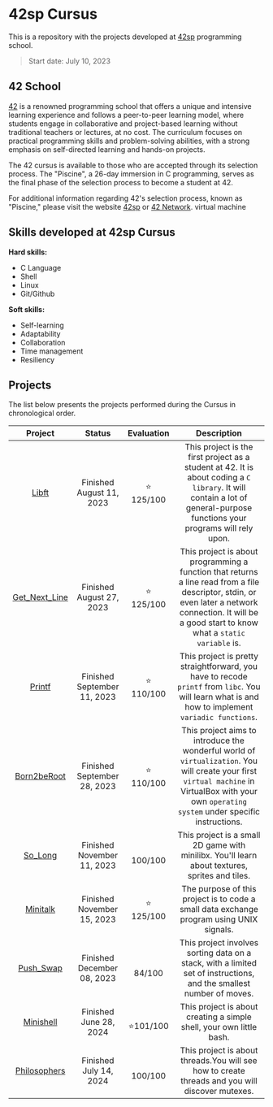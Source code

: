 # 42sp Cursus

This is a repository with the projects developed at [42sp](https://www.42sp.org.br/) programming school.

>Start date: July 10, 2023

## 42 School

[42](https://www.42network.org/) is a renowned programming school that offers a unique and intensive learning experience and follows a peer-to-peer learning model, where students engage in collaborative and project-based learning without traditional teachers or lectures, at no cost. The curriculum focuses on practical programming skills and problem-solving abilities, with a strong emphasis on self-directed learning and hands-on projects. 

The 42 cursus is available to those who are accepted through its selection process. The "Piscine", a 26-day immersion in C programming, serves as the final phase of the selection process to become a student at 42.

For additional information regarding 42's selection process, known as "Piscine," please visit the website [42sp](https://www.42sp.org.br/) or [42 Network](https://www.42network.org/).
virtual machine
## Skills developed at 42sp Cursus

**Hard skills:**

- C Language
- Shell
- Linux
- Git/Github

**Soft skills:**

- Self-learning
- Adaptability
- Collaboration
- Time management
- Resiliency

## Projects

The list below presents the projects performed during the Cursus in chronological order.

| Project  | Status | Evaluation | Description |
| :----: | :----: | :----: | :----: |
| [Libft](https://github.com/daniele-frade/42sp-cursus/tree/main/01_libft)                 | Finished <br> August 11, 2023 | ⭐<br>125/100 | This project is the first project as a student at 42. It is about coding a `C library`. It will contain a lot of general-purpose functions your programs will rely upon. | 
| [Get_Next_Line](https://github.com/daniele-frade/42sp-cursus/tree/main/02_get_next_line) | Finished <br> August 27, 2023 | ⭐<br>125/100 | This project is about programming a function that returns a line read from a file descriptor, stdin, or even later a network connection.  It will be a good start to know what a `static variable` is. |
| [Printf](https://github.com/daniele-frade/42sp-cursus/tree/main/03_printf)               | Finished <br> September 11, 2023 | ⭐<br>110/100 | This project is pretty straightforward, you have to recode `printf` from `libc`. You will learn what is and how to implement `variadic functions`. |
| [Born2beRoot](https://github.com/daniele-frade/42sp-cursus/tree/main/04_born2beroot)     | Finished <br> September 28, 2023 | ⭐<br>110/100 | This project aims to introduce the wonderful world of `virtualization`. You will create your first `virtual machine` in VirtualBox with your own `operating system` under specific instructions. |
| [So_Long](https://github.com/daniele-frade/42sp-cursus/tree/main/05_so_long)     | Finished <br> November 11, 2023 | <br>100/100 | This project is a small 2D game with minilibx. You'll learn about textures, sprites and tiles. |
| [Minitalk](https://github.com/daniele-frade/42sp-cursus/tree/main/06_minitalk)     | Finished <br> November 15, 2023 | ⭐<br>125/100 | The purpose of this project is to code a small data exchange program using UNIX signals. |
| [Push_Swap](https://github.com/daniele-frade/42sp-cursus/tree/main/07_push_swap)     | Finished <br> December 08, 2023 | <br>84/100 | This project involves sorting data on a stack, with a limited set of instructions, and the smallest number of moves. |
| [Minishell](https://github.com/daniele-frade/42sp-cursus/tree/main/08_minishell)     | Finished <br> June 28, 2024  | <br>   ⭐101/100 | This project is about creating a simple shell, your own little bash. |
| [Philosophers](https://github.com/daniele-frade/42sp-cursus/tree/main/09_philosophers)     | Finished <br> July 14, 2024  | <br>   100/100 | This project is about threads.You will see how to create threads and you will discover mutexes. |


